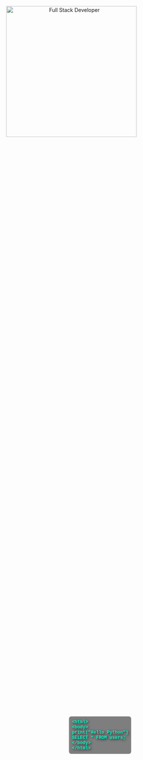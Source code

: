 <p align="center" style="position: relative; display: inline-block;">
  <!-- GIF -->
  <img src="https://media.giphy.com/media/qgQUggAC3Pfv687qPC/giphy.gif" 
       width="350" alt="Full Stack Developer"/>
  
  <!-- Code overlay -->
  <pre style="
    position: absolute; 
    top: 50%; 
    left: 50%; 
    transform: translate(-50%, -50%);
    color: #00ffcc; 
    font-size: 12px; 
    font-weight: bold; 
    font-family: 'Courier New', monospace;
    text-shadow: 2px 2px 6px #000;
    background: rgba(0,0,0,0.5);
    padding: 8px;
    border-radius: 6px;
    white-space: pre-line;
    text-align: left;
  ">
&lt;html&gt;
  &lt;body&gt;
    print("Hello Python")
    SELECT * FROM users;
  &lt;/body&gt;
&lt;/html&gt;
  </pre>
</p>
